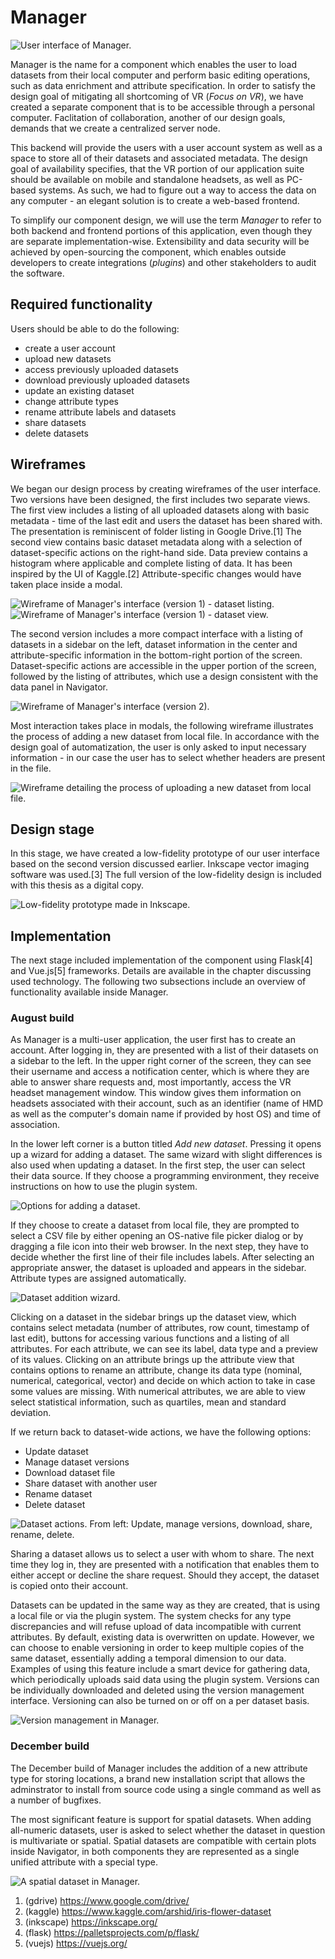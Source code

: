 # Manager

![User interface of Manager.](images/manager.png)

Manager is the name for a component which enables the user to load datasets from their local computer and perform basic editing operations, such as data enrichment and attribute specification. In order to satisfy the design goal of mitigating all shortcoming of VR (*Focus on VR*), we have created a separate component that is to be accessible through a personal computer. Faclitation of collaboration, another of our design goals, demands that we create a centralized server node. 

This backend will provide the users with a user account system as well as a space to store all of their datasets and associated metadata. The design goal of availability specifies, that the VR portion of our application suite should be available on mobile and standalone headsets, as well as PC-based systems. As such, we had to figure out a way to access the data on any computer - an elegant solution is to create a web-based frontend.

To simplify our component design, we will use the term *Manager* to refer to both backend and frontend portions of this application, even though they are separate implementation-wise. Extensibility and data security will be achieved by open-sourcing the component, which enables outside developers to create integrations (*plugins*) and other stakeholders to audit the software.

## Required functionality

Users should be able to do the following:

- create a user account
- upload new datasets
- access previously uploaded datasets
- download previously uploaded datasets
- update an existing dataset
- change attribute types
- rename attribute labels and datasets
- share datasets
- delete datasets

## Wireframes

We began our design process by creating wireframes of the user interface. Two versions have been designed, the first includes two separate views. The first view includes a listing of all uploaded datasets along with basic metadata - time of the last edit and users the dataset has been shared with. The presentation is reminiscent of folder listing in Google Drive.[1] The second view contains basic dataset metadata along with a selection of dataset-specific actions on the right-hand side. Data preview contains a histogram where applicable and complete listing of data. It has been inspired by the UI of Kaggle.[2] Attribute-specific changes would have taken place inside a modal.

![Wireframe of Manager's interface (version 1) - dataset listing.](images/wireframe_dataset1_1.png)
![Wireframe of Manager's interface (version 1) - dataset view.](images/wireframe_dataset1_2.png)

The second version includes a more compact interface with a listing of datasets in a sidebar on the left, dataset information in the center and attribute-specific information in the bottom-right portion of the screen. Dataset-specific actions are accessible in the upper portion of the screen, followed by the listing of attributes, which use a design consistent with the data panel in Navigator.

![Wireframe of Manager's interface (version 2).](images/wireframe_dataset2.png)

Most interaction takes place in modals, the following wireframe illustrates the process of adding a new dataset from local file. In accordance with the design goal of automatization, the user is only asked to input necessary information - in our case the user has to select whether headers are present in the file.

![Wireframe detailing the process of uploading a new dataset from local file.](images/wireframe_upload.png)

## Design stage

In this stage, we have created a low-fidelity prototype of our user interface based on the second version discussed earlier. Inkscape vector imaging software was used.[3] The full version of the low-fidelity design is included with this thesis as a digital copy.

![Low-fidelity prototype made in Inkscape.](images/manager_lofi.png)

## Implementation

The next stage included implementation of the component using Flask[4] and Vue.js[5] frameworks. Details are available in the chapter discussing used technology. The following two subsections include an overview of functionality available inside Manager.

### August build

As Manager is a multi-user application, the user first has to create an account. After logging in, they are presented with a list of their datasets on a sidebar to the left. In the upper right corner of the screen, they can see their username and access a notification center, which is where they are able to answer share requests and, most importantly, access the VR headset management window. This window gives them information on headsets associated with their account, such as an identifier (name of HMD as well as the computer's domain name if provided by host OS) and time of association.

In the lower left corner is a button titled *Add new dataset*. Pressing it opens up a wizard for adding a dataset. The same wizard with slight differences is also used when updating a dataset. In the first step, the user can select their data source. If they choose a programming environment, they receive instructions on how to use the plugin system.

![Options for adding a dataset.](images/manager_add.png)

If they choose to create a dataset from local file, they are prompted to select a CSV file by either opening an OS-native file picker dialog or by dragging a file icon into their web browser. In the next step, they have to decide whether the first line of their file includes labels. After selecting an appropriate answer, the dataset is uploaded and appears in the sidebar. Attribute types are assigned automatically.

![Dataset addition wizard.](images/manager_labels.png)

Clicking on a dataset in the sidebar brings up the dataset view, which contains select metadata (number of attributes, row count, timestamp of last edit), buttons for accessing various functions and a listing of all attributes. For each attribute, we can see its label, data type and a preview of its values. Clicking on an attribute brings up the attribute view that contains options to rename an attribute, change its data type (nominal, numerical, categorical, vector) and decide on which action to take in case some values are missing. With numerical attributes, we are able to view select statistical information, such as quartiles, mean and standard deviation.

If we return back to dataset-wide actions, we have the following options:
* Update dataset
* Manage dataset versions
* Download dataset file
* Share dataset with another user
* Rename dataset
* Delete dataset

![Dataset actions. From left: Update, manage versions, download, share, rename, delete.](images/manager_actions.png)

Sharing a dataset allows us to select a user with whom to share. The next time they log in, they are presented with a notification that enables them to either accept or decline the share request. Should they accept, the dataset is copied onto their account.

Datasets can be updated in the same way as they are created, that is using a local file or via the plugin system. The system checks for any type discrepancies and will refuse upload of data incompatible with current attributes. By default, existing data is overwritten on update. However, we can choose to enable versioning in order to keep multiple copies of the same dataset, essentially adding a temporal dimension to our data. Examples of using this feature include a smart device for gathering data, which periodically uploads said data using the plugin system. Versions can be individually downloaded and deleted using the version management interface. Versioning can also be turned on or off on a per dataset basis.

![Version management in Manager.](images/manager_versions.png)

### December build

The December build of Manager includes the addition of a new attribute type for storing locations, a brand new installation script that allows the adminstrator to install from source code using a single command as well as a number of bugfixes.

The most significant feature is support for spatial datasets. When adding all-numeric datasets, user is asked to select whether the dataset in question is multivariate or spatial. Spatial datasets are compatible with certain plots inside Navigator, in both components they are represented as a single unified attribute with a special type.

![A spatial dataset in Manager.](images/manager_matrix.png)

1. (gdrive) https://www.google.com/drive/
2. (kaggle) https://www.kaggle.com/arshid/iris-flower-dataset
3. (inkscape) https://inkscape.org/
4. (flask) https://palletsprojects.com/p/flask/
5. (vuejs) https://vuejs.org/